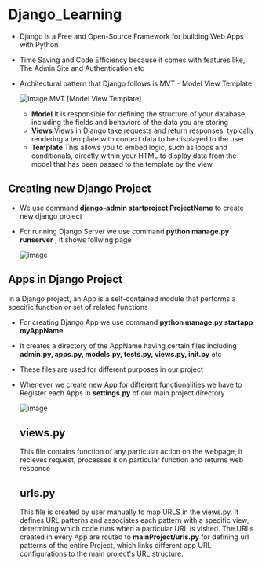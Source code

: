# Django_Learning
- Django is a Free and Open-Source Framework for building Web Apps with Python
- Time Saving and Code Efficiency because it comes with features like, The Admin Site and Authentication etc
- Architectural pattern that Django follows is MVT - Model View Template
  
  ![image](https://github.com/ZarnaPathak/Django_Learning/assets/112220757/8790db5c-6fa5-4937-87c2-7f6e00864572)
                   MVT [Model View Template]

  - **Model**
    It is responsible for defining the structure of your database, including the fields and behaviors of the data you are storing
  - **Views**
    Views in Django take requests and return responses, typically rendering a template with context data to be displayed to the user
  - **Template**
     This allows you to embed logic, such as loops and conditionals, directly within your HTML to display data from the model that has been passed to the template by the view

## Creating new Django Project
  - We use command **django-admin startproject ProjectName** to create new django project
  - For running Django Server we use command **python manage.py runserver** , It shows follwing page

    ![image](https://github.com/ZarnaPathak/Django_Learning/assets/112220757/1b2fe5e0-09c1-4b8a-bf27-67e05c048bd8)

## Apps in Django Project
  In a Django project, an App is a self-contained module that performs a specific function or set of related functions
- For creating Django App we use command **python manage.py startapp myAppName**
- It creates a directory of the AppName having certain files including **admin.py, apps.py, models.py, tests.py, views.py, __init__.py** etc
- These files are used for different purposes in our project
- Whenever we create new App for different functionalities we have to Register each Apps in **settings.py** of our main project directory

  ![image](https://github.com/ZarnaPathak/Django_Learning/assets/112220757/496e0495-b7e8-406c-aa86-43f2ce894c27)
  
  ## views.py
    This file contains function of any particular action on the webpage, it recieves request, processes it on particular function and returns web responce
  ## urls.py
    This file is created by user manually to map URLS in the views.py.
    It defines URL patterns and associates each pattern with a specific view, determining which code runs when a particular URL is visited. 
    The URLs created in every App are routed to **mainProject/urls.py** for defining url patterns of the entire Project, which links different app URL configurations to the main project's URL 
    structure.
